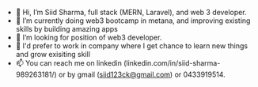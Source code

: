 - 👋 Hi, I’m Siid Sharma, full stack (MERN, Laravel), and web 3 developer.
- 🌱 I’m currently doing web3 bootcamp in metana, and improving existing skills by building amazing apps
- 💞️ I’m looking for position of web3 developer. 
- 👀 I'd prefer to work in company where I get chance to learn new things and grow exisiting skill
- 📫 You can reach me on linkedin (linkedin.com/in/siid-sharma-989263181/) or by gmail (siid123ck@gmail.com) or 0433919514.

<!---
siid123ck/siid123ck is a ✨ special ✨ repository because its `README.md` appears on your GitHub profile.
You can click the Preview link to take a look at your change
--->
